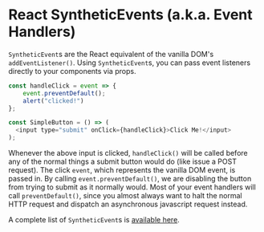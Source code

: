# React SyntheticEvents (a.k.a. Event Handlers)

`SyntheticEvent`s are the React equivalent of the vanilla DOM's
`addEventListener()`. Using `SyntheticEvent`s, you can pass event listeners
directly to your components via props.

```js
const handleClick = event => {
	event.preventDefault();
	alert("clicked!")
};

const SimpleButton = () => (
  <input type="submit" onClick={handleClick}>Click Me!</input>
);
```

Whenever the above input is clicked, `handleClick()` will be called before any
of the normal things a submit button would do (like issue a POST request). The
click `event`, which represents the vanilla DOM event, is passed in. By calling
`event.preventDefault()`, we are disabling the button from trying to submit as
it normally would. Most of your event handlers will call `preventDefault()`,
since you almost always want to halt the normal HTTP request and dispatch an
asynchronous javascript request instead.

A complete list of `SyntheticEvent`s is [available here][react-events].

[react-events]:https://facebook.github.io/react/docs/events.html
